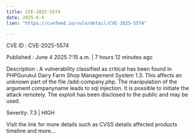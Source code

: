 ```yaml
---
title: CVE-2025-5574
date: 2025-6-4
lien: "https://cvefeed.io/vuln/detail/CVE-2025-5574"

---
```


CVE ID : CVE-2025-5574

Published :  June 4
2025
7:15 a.m. | 7 hours
12 minutes ago

Description : A vulnerability classified as critical has been found in PHPGurukul Dairy Farm Shop Management System 1.3. This affects an unknown part of the file /add-company.php. The manipulation of the argument companyname leads to sql injection. It is possible to initiate the attack remotely. The exploit has been disclosed to the public and may be used.

Severity: 7.3 | HIGH

Visit the link for more details
such as CVSS details
affected products
timeline
and more...

